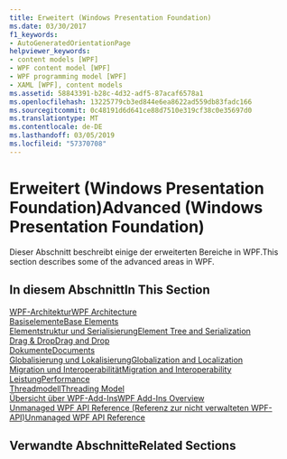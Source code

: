 ```yaml
---
title: Erweitert (Windows Presentation Foundation)
ms.date: 03/30/2017
f1_keywords:
- AutoGeneratedOrientationPage
helpviewer_keywords:
- content models [WPF]
- WPF content model [WPF]
- WPF programming model [WPF]
- XAML [WPF], content models
ms.assetid: 58843391-b28c-4d32-adf5-87acaf6578a1
ms.openlocfilehash: 13225779cb3ed844e6ea8622ad559db83fadc166
ms.sourcegitcommit: 0c48191d6d641ce88d7510e319cf38c0e35697d0
ms.translationtype: MT
ms.contentlocale: de-DE
ms.lasthandoff: 03/05/2019
ms.locfileid: "57370708"
---
```

# <a name="advanced-windows-presentation-foundation"></a><span data-ttu-id="5e905-102">Erweitert (Windows Presentation Foundation)</span><span class="sxs-lookup"><span data-stu-id="5e905-102">Advanced (Windows Presentation Foundation)</span></span>
<span data-ttu-id="5e905-103">Dieser Abschnitt beschreibt einige der erweiterten Bereiche in WPF.</span><span class="sxs-lookup"><span data-stu-id="5e905-103">This section describes some of the advanced areas in WPF.</span></span>  
  
## <a name="in-this-section"></a><span data-ttu-id="5e905-104">In diesem Abschnitt</span><span class="sxs-lookup"><span data-stu-id="5e905-104">In This Section</span></span>  
 [<span data-ttu-id="5e905-105">WPF-Architektur</span><span class="sxs-lookup"><span data-stu-id="5e905-105">WPF Architecture</span></span>](wpf-architecture.md)  
 [<span data-ttu-id="5e905-106">Basiselemente</span><span class="sxs-lookup"><span data-stu-id="5e905-106">Base Elements</span></span>](base-elements.md)  
 [<span data-ttu-id="5e905-107">Elementstruktur und Serialisierung</span><span class="sxs-lookup"><span data-stu-id="5e905-107">Element Tree and Serialization</span></span>](element-tree-and-serialization.md)  
 [<span data-ttu-id="5e905-108">Drag & Drop</span><span class="sxs-lookup"><span data-stu-id="5e905-108">Drag and Drop</span></span>](drag-and-drop.md)  
 [<span data-ttu-id="5e905-109">Dokumente</span><span class="sxs-lookup"><span data-stu-id="5e905-109">Documents</span></span>](documents.md)  
 [<span data-ttu-id="5e905-110">Globalisierung und Lokalisierung</span><span class="sxs-lookup"><span data-stu-id="5e905-110">Globalization and Localization</span></span>](globalization-and-localization.md)  
 [<span data-ttu-id="5e905-111">Migration und Interoperabilität</span><span class="sxs-lookup"><span data-stu-id="5e905-111">Migration and Interoperability</span></span>](migration-and-interoperability.md)  
 [<span data-ttu-id="5e905-112">Leistung</span><span class="sxs-lookup"><span data-stu-id="5e905-112">Performance</span></span>](performance.md)  
 [<span data-ttu-id="5e905-113">Threadmodell</span><span class="sxs-lookup"><span data-stu-id="5e905-113">Threading Model</span></span>](threading-model.md)  
 [<span data-ttu-id="5e905-114">Übersicht über WPF-Add-Ins</span><span class="sxs-lookup"><span data-stu-id="5e905-114">WPF Add-Ins Overview</span></span>](../app-development/wpf-add-ins-overview.md)  
 [<span data-ttu-id="5e905-115">Unmanaged WPF API Reference (Referenz zur nicht verwalteten WPF-API)</span><span class="sxs-lookup"><span data-stu-id="5e905-115">Unmanaged WPF API Reference</span></span>](wpf-unmanaged-api-reference.md)  
  
## <a name="related-sections"></a><span data-ttu-id="5e905-116">Verwandte Abschnitte</span><span class="sxs-lookup"><span data-stu-id="5e905-116">Related Sections</span></span>
